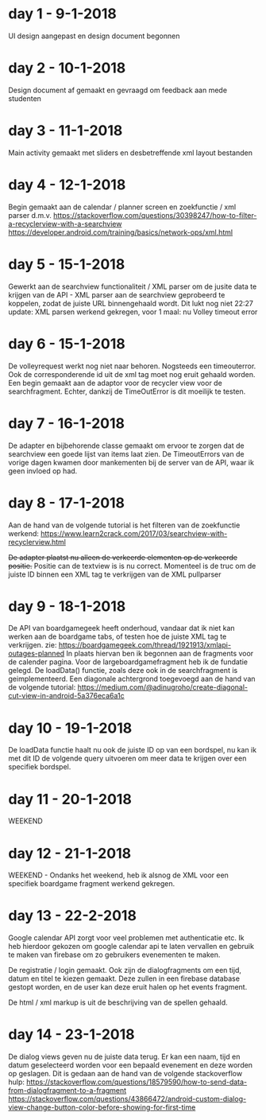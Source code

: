 # day 1 - 9-1-2018
UI design aangepast en design document begonnen

# day 2 - 10-1-2018
Design document af gemaakt en gevraagd om feedback aan mede studenten

# day 3 - 11-1-2018
Main activity gemaakt met sliders en desbetreffende xml layout bestanden

# day 4 - 12-1-2018
Begin gemaakt aan de calendar / planner screen en zoekfunctie / xml parser d.m.v. 
https://stackoverflow.com/questions/30398247/how-to-filter-a-recyclerview-with-a-searchview https://developer.android.com/training/basics/network-ops/xml.html

# day 5 - 15-1-2018
Gewerkt aan de searchview functionaliteit / XML parser om de jusite data te krijgen van de API - XML parser aan de searchview geprobeerd te koppelen, zodat de juiste URL binnengehaald wordt. Dit lukt nog niet 22:27 update: XML parsen werkend gekregen, voor 1 maal: nu Volley timeout error

# day 6 - 15-1-2018
De volleyrequest werkt nog niet naar behoren. Nogsteeds een timeouterror. Ook de corresponderende id uit de xml tag moet nog eruit gehaald worden.
Een begin gemaakt aan de adaptor voor de recycler view voor de searchfragment. Echter, dankzij de TimeOutError is dit moeilijk te testen.

# day 7 - 16-1-2018
De adapter en bijbehorende classe gemaakt om ervoor te zorgen dat de searchview een goede lijst van items laat zien. De TimeoutErrors van de vorige dagen kwamen door mankementen bij de server van de API, waar ik geen invloed op had. 

# day 8 - 17-1-2018
Aan de hand van de volgende tutorial is het filteren van de zoekfunctie werkend: 
https://www.learn2crack.com/2017/03/searchview-with-recyclerview.html

~~De adapter plaatst nu alleen de verkeerde elementen op de verkeerde positie.~~
Positie can de textview is is nu correct. Momenteel is de truc om de juiste ID binnen een XML tag te verkrijgen van de XML pullparser

# day 9 - 18-1-2018
De API van boardgamegeek heeft onderhoud, vandaar dat ik niet kan werken aan de boardgame tabs, of testen hoe de juiste XML tag te verkrijgen. 
zie: https://boardgamegeek.com/thread/1921913/xmlapi-outages-planned
In plaats hiervan ben ik begonnen aan de fragments voor de calender pagina. 
Voor de largeboardgamefragment heb ik de fundatie gelegd. De loadData() functie, zoals deze ook in de searchfragment is geimplementeerd.
Een diagonale achtergrond toegevoegd aan de hand van de volgende tutorial: 
https://medium.com/@adinugroho/create-diagonal-cut-view-in-android-5a376eca6a1c

# day 10 - 19-1-2018
De loadData functie haalt nu ook de juiste ID op van een bordspel, nu kan ik met dit ID de volgende query uitvoeren om meer data te krijgen over een specifiek bordspel. 

# day 11 - 20-1-2018
WEEKEND

# day 12 - 21-1-2018
WEEKEND - Ondanks het weekend, heb ik alsnog de XML voor een specifiek boardgame fragment werkend gekregen. 

# day 13 - 22-2-2018
Google calendar API zorgt voor veel problemen met authenticatie etc. Ik heb hierdoor gekozen om google calendar api te laten vervallen en gebruik te maken van firebase om zo gebruikers evenementen te maken.

De registratie / login gemaakt. Ook zijn de dialogfragments om een tijd, datum en titel te kiezen gemaakt. Deze zullen in een firebase database gestopt worden, en de user kan deze eruit halen op het events fragment.

De html / xml markup is uit de beschrijving van de spellen gehaald. 

# day 14 - 23-1-2018
De dialog views geven nu de juiste data terug. Er kan een naam, tijd en datum geselecteerd worden voor een bepaald evenement en deze worden op geslagen. 
Dit is gedaan aan de hand van de volgende stackoverflow hulp: 
https://stackoverflow.com/questions/18579590/how-to-send-data-from-dialogfragment-to-a-fragment
https://stackoverflow.com/questions/43866472/android-custom-dialog-view-change-button-color-before-showing-for-first-time
